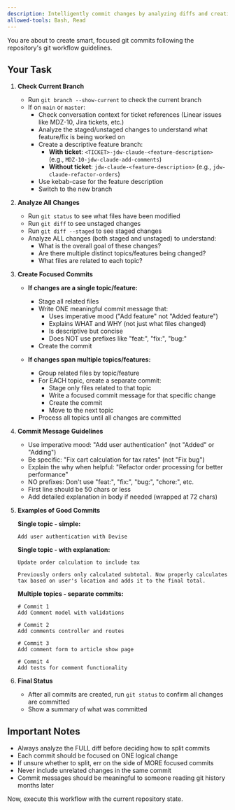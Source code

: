 ```yaml
---
description: Intelligently commit changes by analyzing diffs and creating focused commits
allowed-tools: Bash, Read
---
```


You are about to create smart, focused git commits following the repository's git workflow guidelines.

## Your Task

1. **Check Current Branch**
   - Run `git branch --show-current` to check the current branch
   - If on `main` or `master`:
     - Check conversation context for ticket references (Linear issues like MDZ-10, Jira tickets, etc.)
     - Analyze the staged/unstaged changes to understand what feature/fix is being worked on
     - Create a descriptive feature branch:
       - **With ticket**: `<TICKET>-jdw-claude-<feature-description>` (e.g., `MDZ-10-jdw-claude-add-comments`)
       - **Without ticket**: `jdw-claude-<feature-description>` (e.g., `jdw-claude-refactor-orders`)
     - Use kebab-case for the feature description
     - Switch to the new branch

2. **Analyze All Changes**
   - Run `git status` to see what files have been modified
   - Run `git diff` to see unstaged changes
   - Run `git diff --staged` to see staged changes
   - Analyze ALL changes (both staged and unstaged) to understand:
     - What is the overall goal of these changes?
     - Are there multiple distinct topics/features being changed?
     - What files are related to each topic?

3. **Create Focused Commits**
   - **If changes are a single topic/feature:**
     - Stage all related files
     - Write ONE meaningful commit message that:
       - Uses imperative mood ("Add feature" not "Added feature")
       - Explains WHAT and WHY (not just what files changed)
       - Is descriptive but concise
       - Does NOT use prefixes like "feat:", "fix:", "bug:"
     - Create the commit

   - **If changes span multiple topics/features:**
     - Group related files by topic/feature
     - For EACH topic, create a separate commit:
       - Stage only files related to that topic
       - Write a focused commit message for that specific change
       - Create the commit
       - Move to the next topic
     - Process all topics until all changes are committed

4. **Commit Message Guidelines**
   - Use imperative mood: "Add user authentication" (not "Added" or "Adding")
   - Be specific: "Fix cart calculation for tax rates" (not "Fix bug")
   - Explain the why when helpful: "Refactor order processing for better performance"
   - NO prefixes: Don't use "feat:", "fix:", "bug:", "chore:", etc.
   - First line should be 50 chars or less
   - Add detailed explanation in body if needed (wrapped at 72 chars)

5. **Examples of Good Commits**

   **Single topic - simple:**
   ```
   Add user authentication with Devise
   ```

   **Single topic - with explanation:**
   ```
   Update order calculation to include tax

   Previously orders only calculated subtotal. Now properly calculates
   tax based on user's location and adds it to the final total.
   ```

   **Multiple topics - separate commits:**
   ```
   # Commit 1
   Add Comment model with validations

   # Commit 2
   Add comments controller and routes

   # Commit 3
   Add comment form to article show page

   # Commit 4
   Add tests for comment functionality
   ```

6. **Final Status**
   - After all commits are created, run `git status` to confirm all changes are committed
   - Show a summary of what was committed

## Important Notes

- Always analyze the FULL diff before deciding how to split commits
- Each commit should be focused on ONE logical change
- If unsure whether to split, err on the side of MORE focused commits
- Never include unrelated changes in the same commit
- Commit messages should be meaningful to someone reading git history months later

Now, execute this workflow with the current repository state.
